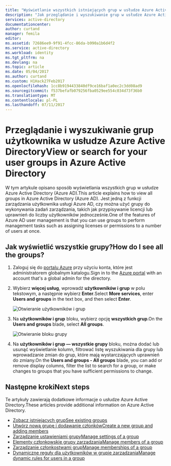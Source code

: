 ```yaml
---
title: "Wyświetlanie wszystkich istniejących grup w usłudze Azure Active Directory | Dokumentacja firmy Microsoft"
description: "Jak przeglądanie i wyszukiwanie grup w usłudze Azure Active Directory"
services: active-directory
documentationcenter: 
author: curtand
manager: femila
editor: 
ms.assetid: 72686ee9-9f91-4fcc-86da-b990a1b6d4f2
ms.service: active-directory
ms.workload: identity
ms.tgt_pltfrm: na
ms.devlang: na
ms.topic: article
ms.date: 05/04/2017
ms.author: curtand
ms.custom: H1Hack27Feb2017
ms.openlocfilehash: 1cc8b9194433840df9ce16baf1a0ec2c3dd08ad9
ms.sourcegitcommit: f537befafb079256fba0529ee554c034d73f36b0
ms.translationtype: MT
ms.contentlocale: pl-PL
ms.lasthandoff: 07/11/2017
---
```

# <a name="view-or-search-for-your-user-groups-in-azure-active-directory"></a><span data-ttu-id="0277d-103">Przeglądanie i wyszukiwanie grup użytkownika w usłudze Azure Active Directory</span><span class="sxs-lookup"><span data-stu-id="0277d-103">View or search for your user groups in Azure Active Directory</span></span>
<span data-ttu-id="0277d-104">W tym artykule opisano sposób wyświetlania wszystkich grup w usłudze Azure Active Directory (Azure AD).</span><span class="sxs-lookup"><span data-stu-id="0277d-104">This article explains how to view all groups in Azure Active Directory (Azure AD).</span></span> <span data-ttu-id="0277d-105">Jest jedną z funkcji zarządzania użytkownika usługi Azure AD, czy można użyć grupy do wykonywania zadań zarządzania, takich jak przypisywanie licencji lub uprawnień do liczby użytkowników jednocześnie.</span><span class="sxs-lookup"><span data-stu-id="0277d-105">One of the features of Azure AD user management is that you can use groups to perform management tasks such as assigning licenses or permissions to a number of users at once.</span></span>

## <a name="how-do-i-see-all-the-groups"></a><span data-ttu-id="0277d-106">Jak wyświetlić wszystkie grupy?</span><span class="sxs-lookup"><span data-stu-id="0277d-106">How do I see all the groups?</span></span>
1. <span data-ttu-id="0277d-107">Zaloguj się do [portalu Azure](https://portal.azure.com) przy użyciu konta, które jest administratorem globalnym katalogu.</span><span class="sxs-lookup"><span data-stu-id="0277d-107">Sign in to the [Azure portal](https://portal.azure.com) with an account that's a global admin for the directory.</span></span>
2. <span data-ttu-id="0277d-108">Wybierz **więcej usług**, wprowadź **użytkowników i grup** w polu tekstowym, a następnie wybierz **Enter**.</span><span class="sxs-lookup"><span data-stu-id="0277d-108">Select **More services**, enter **Users and groups** in the text box, and then select **Enter**.</span></span>

   ![Otwieranie użytkowników i grup](./media/active-directory-groups-view-azure-portal/search-user-management.png)
3. <span data-ttu-id="0277d-110">Na **użytkowników i grup** bloku, wybierz opcję **wszystkich grup**.</span><span class="sxs-lookup"><span data-stu-id="0277d-110">On the **Users and groups** blade, select **All groups**.</span></span>

   ![Otwieranie bloku grupy](./media/active-directory-groups-view-azure-portal/view-groups-blade.png)
4. <span data-ttu-id="0277d-112">Na **użytkowników i grup — wszystkie grupy** bloku, można dodać lub usunąć wyświetlanie kolumn, filtrować listę wyszukiwania dla grupy lub wprowadzanie zmian do grup, które mają wystarczających uprawnień do zmiany.</span><span class="sxs-lookup"><span data-stu-id="0277d-112">On the **Users and groups - All groups** blade, you can add or remove display columns, filter the list to search for a group, or make changes to groups that you have sufficient permissions to change.</span></span>

## <a name="next-steps"></a><span data-ttu-id="0277d-113">Następne kroki</span><span class="sxs-lookup"><span data-stu-id="0277d-113">Next steps</span></span>
<span data-ttu-id="0277d-114">Te artykuły zawierają dodatkowe informacje o usłudze Azure Active Directory.</span><span class="sxs-lookup"><span data-stu-id="0277d-114">These articles provide additional information on Azure Active Directory.</span></span>

* [<span data-ttu-id="0277d-115">Zobacz istniejących grup</span><span class="sxs-lookup"><span data-stu-id="0277d-115">See existing groups</span></span>](active-directory-groups-view-azure-portal.md)
* [<span data-ttu-id="0277d-116">Utwórz nową grupę i dodawanie członków</span><span class="sxs-lookup"><span data-stu-id="0277d-116">Create a new group and adding members</span></span>](active-directory-groups-create-azure-portal.md)
* [<span data-ttu-id="0277d-117">Zarządzanie ustawieniami grupy</span><span class="sxs-lookup"><span data-stu-id="0277d-117">Manage settings of a group</span></span>](active-directory-groups-settings-azure-portal.md)
* [<span data-ttu-id="0277d-118">Elementy członkowskie grupy zarządzania</span><span class="sxs-lookup"><span data-stu-id="0277d-118">Manage members of a group</span></span>](active-directory-groups-members-azure-portal.md)
* [<span data-ttu-id="0277d-119">Zarządzanie członkostwami grup</span><span class="sxs-lookup"><span data-stu-id="0277d-119">Manage memberships of a group</span></span>](active-directory-groups-membership-azure-portal.md)
* [<span data-ttu-id="0277d-120">Dynamiczne reguły dla użytkowników w grupie zarządzania</span><span class="sxs-lookup"><span data-stu-id="0277d-120">Manage dynamic rules for users in a group</span></span>](active-directory-groups-dynamic-membership-azure-portal.md)
